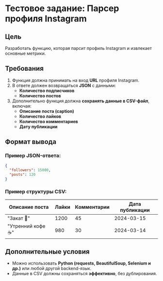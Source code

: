 # Тестовое задание: Парсер профиля Instagram

## Цель  
Разработать функцию, которая парсит профиль Instagram и извлекает основные метрики.  

## Требования  
1. Функция должна принимать на вход **URL** профиля Instagram.  
2. В ответе должен возвращаться **JSON** с данными:  
   - **Количество подписчиков**  
   - **Количество постов**  
3. Дополнительно функция должна **сохранять данные в CSV-файл**, включая:  
   - **Описание поста (caption)**  
   - **Количество лайков**  
   - **Количество комментариев**  
   - **Дату публикации**  

## Формат вывода  

### Пример JSON-ответа:
```json
{
  "followers": 15000,
  "posts": 120
}
```

### Пример структуры CSV:

| Описание поста     | Лайки | Комментарии | Дата публикации |
|--------------------|-------|------------|----------------|
| "Закат 🌅"        | 1200  | 45         | 2024-03-15     |
| "Утренний кофе ☕" | 980   | 30         | 2024-03-14     |

## Дополнительные условия  

- Можно использовать **Python (requests, BeautifulSoup, Selenium и др.)** или любой другой backend-язык.  
- Данные в CSV должны сохраняться **эффективно**, без дублирования.  

